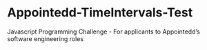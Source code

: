 # Appointedd-TimeIntervals-Test
Javascript Programming Challenge - For applicants to Appointedd’s software engineering roles


